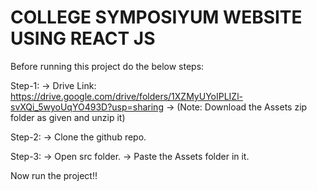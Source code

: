 # COLLEGE SYMPOSIYUM WEBSITE USING REACT JS

Before running this project do the below steps:

Step-1:
-> Drive Link: https://drive.google.com/drive/folders/1XZMyUYoIPLIZl-svXQi_5wyoUqYO493D?usp=sharing
-> (Note: Download the Assets zip folder as given and unzip it)

Step-2:
-> Clone the github repo.

Step-3:
-> Open src folder.
-> Paste the Assets folder in it.

Now run the project!!

